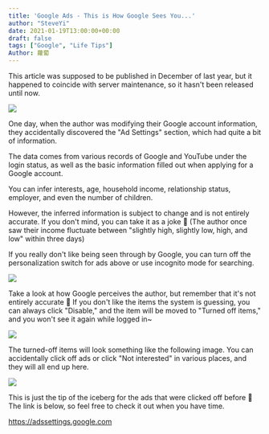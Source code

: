 ```yaml
---
title: 'Google Ads - This is How Google Sees You...'
author: "SteveYi"
date: 2021-01-19T13:00:00+00:00
draft: false
tags: ["Google", "Life Tips"]
Author: 蘿蔔
---
```


This article was supposed to be published in December of last year, but it happened to coincide with server maintenance, so it hasn't been released until now.

![](https://static-a1.steveyi.net/media/blog/2021011914191084.png)

One day, when the author was modifying their Google account information, they accidentally discovered the "Ad Settings" section, which had quite a bit of information.

The data comes from various records of Google and YouTube under the login status, as well as the basic information filled out when applying for a Google account.

You can infer interests, age, household income, relationship status, employer, and even the number of children.

However, the inferred information is subject to change and is not entirely accurate. If you don't mind, you can take it as a joke 🤣
(The author once saw their income fluctuate between "slightly high, slightly low, high, and low" within three days)

If you really don't like being seen through by Google, you can turn off the personalization switch for ads above or use incognito mode for searching.

![](https://static-a1.steveyi.net/media/blog/2021011914215023.png)

Take a look at how Google perceives the author, but remember that it's not entirely accurate 🤣
If you don't like the items the system is guessing, you can always click "Disable," and the item will be moved to "Turned off items," and you won't see it again while logged in~

![](https://static-a1.steveyi.net/media/blog/2021011914231714.png)

The turned-off items will look something like the following image. You can accidentally click off ads or click "Not interested" in various places, and they will all end up here.

![](https://static-a1.steveyi.net/media/blog/2021011914235943.png)

This is just the tip of the iceberg for the ads that were clicked off before 🤣
The link is below, so feel free to check it out when you have time.

https://adssettings.google.com
